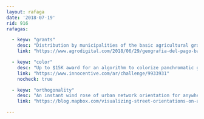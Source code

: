 ```yaml
---
layout: rafaga
date: '2018-07-19'
rid: 916
rafagas:

  - keyw: "grants"
    desc: "Distribution by municipalities of the basic agricultural grants received from European funds"
    link: "https://www.agrodigital.com/2018/06/29/geografia-del-pago-basico-en-espana-2/"

  - keyw: "color"
    desc: "Up to $15K award for an algorithm to colorize panchromatic gray-scale imagery presented before 9th of September"
    link: "https://www.innocentive.com/ar/challenge/9933931"
    nocheck: true

  - keyw: "orthogonality"
    desc: "An instant wind rose of urban network orientation for anywhere on your browser, using just 80 lines of Open Source code and a couple of libraries by @mourner"
    link: "https://blog.mapbox.com/visualizing-street-orientations-on-an-interactive-map-1eefa6002afc"

---
```


